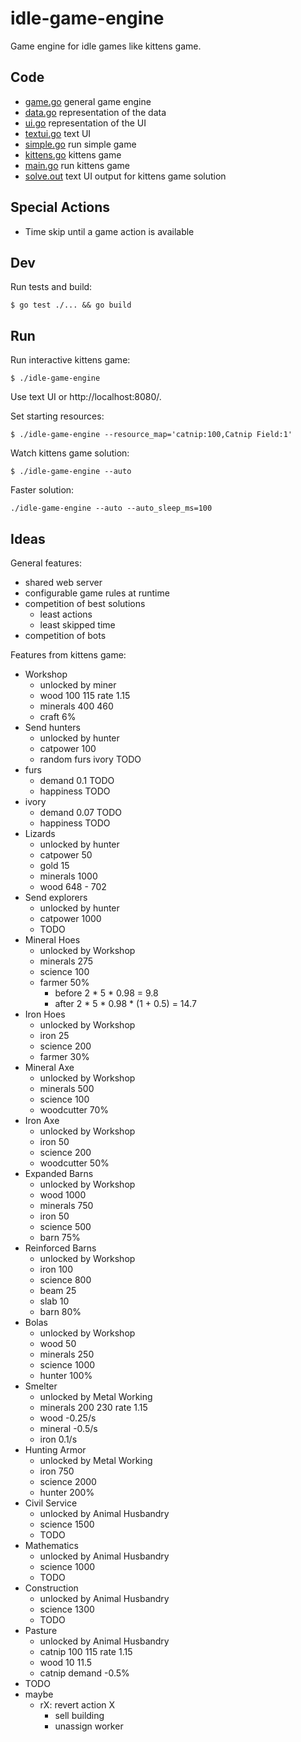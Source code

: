 # idle-game-engine

Game engine for idle games like kittens game.

## Code

- [game.go](game/game.go) general game engine
- [data.go](data/data.go) representation of the data
- [ui.go](ui/ui.go) representation of the UI
- [textui.go](textui/textui.go) text UI
- [simple.go](examples/simple/simple.go) run simple game
- [kittens.go](kittens/kittens.go) kittens game
- [main.go](main.go) run kittens game
- [solve.out](kittens/testdata/solve.out) text UI output for kittens game solution

## Special Actions

- Time skip until a game action is available

## Dev

Run tests and build:

```
$ go test ./... && go build
```

## Run

Run interactive kittens game:

```
$ ./idle-game-engine
```

Use text UI or http://localhost:8080/.

Set starting resources:

```
$ ./idle-game-engine --resource_map='catnip:100,Catnip Field:1'
```

Watch kittens game solution:

```
$ ./idle-game-engine --auto
```

Faster solution:

```
./idle-game-engine --auto --auto_sleep_ms=100
```

## Ideas

General features:

- shared web server
- configurable game rules at runtime
- competition of best solutions
  - least actions 
  - least skipped time
- competition of bots

Features from kittens game:

- Workshop
  - unlocked by miner
  - wood 100 115 rate 1.15
  - minerals 400 460
  - craft 6%
- Send hunters
  - unlocked by hunter
  - catpower 100
  - random furs ivory TODO
- furs
  - demand 0.1 TODO
  - happiness TODO
- ivory
  - demand 0.07 TODO
  - happiness TODO
- Lizards
  - unlocked by hunter
  - catpower 50
  - gold 15
  - minerals 1000
  - wood 648 - 702
- Send explorers
  - unlocked by hunter
  - catpower 1000
  - TODO
- Mineral Hoes
  - unlocked by Workshop
  - minerals 275
  - science 100
  - farmer 50%
    - before 2 * 5 * 0.98 = 9.8
    - after 2 * 5 * 0.98 * (1 + 0.5) = 14.7
- Iron Hoes
  - unlocked by Workshop
  - iron 25
  - science 200
  - farmer 30%
- Mineral Axe
  - unlocked by Workshop
  - minerals 500
  - science 100
  - woodcutter 70%
- Iron Axe
  - unlocked by Workshop
  - iron 50
  - science 200
  - woodcutter 50%
- Expanded Barns
  - unlocked by Workshop
  - wood 1000
  - minerals 750
  - iron 50
  - science 500
  - barn 75%
- Reinforced Barns
  - unlocked by Workshop
  - iron 100
  - science 800
  - beam 25
  - slab 10
  - barn 80%
- Bolas
  - unlocked by Workshop
  - wood 50
  - minerals 250
  - science 1000
  - hunter 100%
- Smelter
  - unlocked by Metal Working
  - minerals 200 230 rate 1.15
  - wood -0.25/s
  - mineral -0.5/s
  - iron 0.1/s
- Hunting Armor
  - unlocked by Metal Working
  - iron 750
  - science 2000
  - hunter 200%
- Civil Service
  - unlocked by Animal Husbandry
  - science 1500
  - TODO
- Mathematics
  - unlocked by Animal Husbandry
  - science 1000
  - TODO
- Construction
  - unlocked by Animal Husbandry
  - science 1300
  - TODO
- Pasture
  - unlocked by Animal Husbandry
  - catnip 100 115 rate 1.15
  - wood 10 11.5
  - catnip demand -0.5%
- TODO
- maybe
  - rX: revert action X
    - sell building
    - unassign worker
